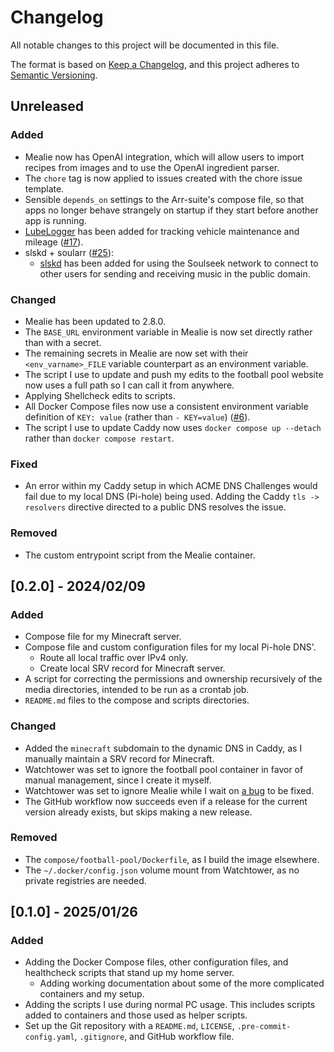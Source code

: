 # Changelog
All notable changes to this project will be documented in this file.

The format is based on [Keep a Changelog](https://keepachangelog.com/en/1.1.0/),
and this project adheres to [Semantic Versioning](https://semver.org/spec/v2.0.0.html).


## Unreleased
### Added
- Mealie now has OpenAI integration, which will allow users to import recipes from images and to use the OpenAI ingredient parser.
- The `chore` tag is now applied to issues created with the chore issue template.
- Sensible `depends_on` settings to the Arr-suite's compose file, so that apps no longer behave strangely on startup if they start before another app is running.
- [LubeLogger](https://github.com/hargata/lubelog) has been added for tracking vehicle maintenance and mileage ([#17](https://github.com/matthewkdies/homeserver/issues/17)).
- slskd + soularr ([#25](https://github.com/matthewkdies/homeserver/issues/25)):
  - [slskd](https://github.com/slskd/slskd?tab=readme-ov-file#slskd) has been added for using the Soulseek network to connect to other users for sending and receiving music in the public domain. 

### Changed
- Mealie has been updated to 2.8.0.
- The `BASE_URL` environment variable in Mealie is now set directly rather than with a secret.
- The remaining secrets in Mealie are now set with their `<env_varname>_FILE` variable counterpart as an environment variable.
- The script I use to update and push my edits to the football pool website now uses a full path so I can call it from anywhere.
- Applying Shellcheck edits to scripts.
- All Docker Compose files now use a consistent environment variable definition of `KEY: value` (rather than `- KEY=value`) ([#6](https://github.com/matthewkdies/homeserver/issues/6)).
- The script I use to update Caddy now uses `docker compose up --detach` rather than `docker compose restart`.

### Fixed
- An error within my Caddy setup in which ACME DNS Challenges would fail due to my local DNS (Pi-hole) being used. Adding the Caddy `tls -> resolvers` directive directed to a public DNS resolves the issue.

### Removed
- The custom entrypoint script from the Mealie container.



## [0.2.0] - 2024/02/09
### Added
- Compose file for my Minecraft server.
- Compose file and custom configuration files for my local Pi-hole DNS'.
  - Route all local traffic over IPv4 only.
  - Create local SRV record for Minecraft server.
- A script for correcting the permissions and ownership recursively of the media directories, intended to be run as a crontab job.
- `README.md` files to the compose and scripts directories.

### Changed
- Added the `minecraft` subdomain to the dynamic DNS in Caddy, as I manually maintain a SRV record for Minecraft.
- Watchtower was set to ignore the football pool container in favor of manual management, since I create it myself.
- Watchtower was set to ignore Mealie while I wait on [a bug](https://github.com/mealie-recipes/mealie/issues/4563) to be fixed.
- The GitHub workflow now succeeds even if a release for the current version already exists, but skips making a new release.

### Removed
- The `compose/football-pool/Dockerfile`, as I build the image elsewhere.
- The `~/.docker/config.json` volume mount from Watchtower, as no private registries are needed.


## [0.1.0] - 2025/01/26
### Added
- Adding the Docker Compose files, other configuration files, and healthcheck scripts that stand up my home server.
  - Adding working documentation about some of the more complicated containers and my setup.
- Adding the scripts I use during normal PC usage. This includes scripts added to containers and those used as helper scripts.
- Set up the Git repository with a `README.md`, `LICENSE`, `.pre-commit-config.yaml`, `.gitignore`, and GitHub workflow file.
